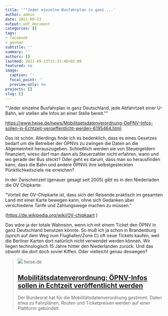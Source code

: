 ```yaml
---
title: '""Jeder einzelne Busfahrplan in ganz ...'
author: admin
date: 2021-09-23
output: pdf_document
categories: []
tags:
- facebook
- german
subtitle: ''
summary: ''
authors: []
lastmod: 2021-09-23T21:31:48+02:00
featured: no
image:
  caption: ''
  focal_point: ''
  preview_only: no
projects: []
slug: []
---
```

""Jeder einzelne Busfahrplan in ganz Deutschland, jede Abfahrtzeit einer U-Bahn, wir stellen alle Infos an einer Stelle bereit.""

https://www.heise.de/news/Mobilitaetsdatenverordnung-OePNV-Infos-sollen-in-Echtzeit-veroeffentlicht-werden-6195464.html

Das ist schön. Allerdings finde ich es bedenklich, dass es eines Gesetzes bedarf um die Betreiber der ÖPNVs zu zwingen die Daten an die Allgemeinheit herauszugeben. Schließlich werden sie von Steuergeldern finanziert, wieso darf man dann als Steuerzahler nicht erfahren, wann und wo gerade der Bus steckt? Oder geht es darum, dass man so herausfinden kann, dass die Bahn und andere ÖPNVs ihre selbstgesteckten Pünktlichkeitsziele nie erreichen?

In der Zwischenzeit (genauer gesagt seit 2005) gibt es in den Niederladen die OV Chipkarte: 

"Vorteil der OV-Chipkarte ist, dass sich der Reisende praktisch im gesamten Land mit einer Karte bewegen kann, ohne sich Gedanken über verschiedene Tarife und Zahlungswege machen zu müssen."

(https://de.wikipedia.org/wiki/OV-chipkaart )

Das wäre ja der totale Wahnsinn, wenn ich mit einem Ticket den ÖPNV in ganz Deutschland benutzen könnte. So muß ich ja schon in Brandenburg (sprich auf dem Weg zum Flughafen/Zone C) oft neue Tickets kaufen, weil die Berliner Karten dort natürlich nicht verwendet werden können. Wir liegen technologisch 15 Jahre hinter den Niederlanden zurück. Und das obwohl die dort doch soviel Kiffen. Oder vielleicht genau deswegen?
> [![](https://heise.cloudimg.io/bound/1200x1200/q85.png-lossy-85.webp-lossy-85.foil1/_www-heise-de_/imgs/18/3/1/7/0/6/1/2/shutterstock_1182466249-d48b4e94edcc76d8.jpeg)](https://www.heise.de/news/Mobilitaetsdatenverordnung-OePNV-Infos-sollen-in-Echtzeit-veroeffentlicht-werden-6195464.html)
> heise.de
> ## [Mobilitätsdatenverordnung: ÖPNV-Infos sollen in Echtzeit veröffentlicht werden](https://www.heise.de/news/Mobilitaetsdatenverordnung-OePNV-Infos-sollen-in-Echtzeit-veroeffentlicht-werden-6195464.html)
>
>Der Bundesrat hat für die Mobilitätsdatenverordnung gestimmt. Daten etwa zu Fahrplänen, Routen und Ticketpreisen werden auf einer Plattform gebündelt.

